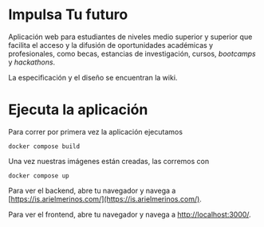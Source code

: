 # Impulsa Tu futuro 

Aplicación web para estudiantes de niveles medio superior y superior que facilita el acceso y la difusión de oportunidades académicas y profesionales, como becas, estancias de investigación, cursos, *bootcamps* y *hackathons*.

La especificación y el diseño se encuentran la wiki. 


# Ejecuta la aplicación 

Para correr por primera vez la aplicación ejecutamos 

```
docker compose build
```

Una vez nuestras imágenes están creadas, las corremos con 

```
docker compose up 
```

Para ver el backend, abre tu navegador y navega a [https://is.arielmerinos.com/](https://is.arielmerinos.com/).

Para ver el frontend, abre tu navegador y navega a [http://localhost:3000/](http://localhost:3000/).

